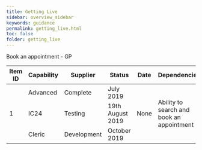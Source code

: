 ```yaml
---
title: Getting Live
sidebar: overview_sidebar
keywords: guidance
permalink: getting_live.html
toc: false
folder: getting_live
---
```


<link rel="stylesheet" href="https://unpkg.com/purecss@1.0.1/build/pure-min.css" integrity="sha384-oAOxQR6DkCoMliIh8yFnu25d7Eq/PHS21PClpwjOTeU2jRSq11vu66rf90/cZr47" crossorigin="anonymous">

<table class="pure-table pure-table-bordered"> 
      <thead>
        <tr>
          <th data-field="ID" data-sortable="true">Item ID</th>
          <th data-field="Capability" data-sortable="true">Capability</th>
          <th data-field="Supplier" data-sortable="true">Supplier</th>
          <th data-field="Status" data-sortable="true">Status</th>
          <th data-field="Date" data-sortable="true">Date</th>
          <th data-field="Dependencies" data-sortable="true">Dependencies</th>
          <th data-field="Comments" data-sortable="true">Comments</th>
        </tr>
      </thead>
      <tbody>
        <tr>
          <td rowspan="3">1</td>
          <tdrowspan="3">Book an appointment - GP</td>
          <td>Advanced</td>
          <td>Complete</td>
          <td>July 2019</td>          
          <td rowspan="3">None</td>
          <td rowspan="3">Ability to search and book an appointment</td>
        </tr>  
        <tr>
          <td>IC24</td>
          <td>Testing</td>
          <td>19th August 2019</td>         
        </tr>
        <tr>
          <td>Cleric</td>
          <td>Development</td>
          <td>October 2019</td>         
        </tr>
      </tbody>
    </table>
